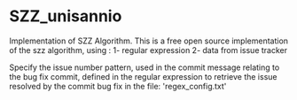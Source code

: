 # SZZ_unisannio
Implementation of SZZ Algorithm.
This is a free open source implementation of the szz algorithm, 
using :
1- regular expression
2- data from issue tracker

Specify the issue number pattern, used in the commit message relating to the bug fix commit, defined in the regular expression to retrieve the issue resolved by the commit bug fix in the file: 'regex_config.txt'